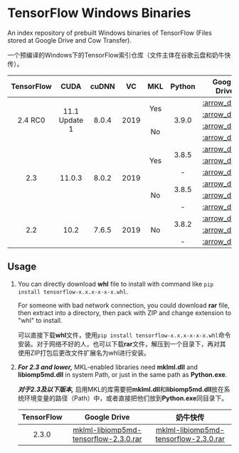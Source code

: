# TensorFlow Windows Binaries

An index repository of prebuilt Windows binaries of TensorFlow (Files stored at Google Drive and Cow Transfer).

一个预编译的Windows下的TensorFlow索引仓库（文件主体在谷歌云盘和奶牛快传）。

<table>
    <thead align="center">
        <tr>
            <th>TensorFlow</th>
            <th>CUDA</th>
            <th>cuDNN</th>
            <th>VC</th>
            <th>MKL</th>
            <th>Python</th>
            <th>Google Drive</th>
            <th>奶牛快传</th>
            <th>File Type</th>
            <th>Size</th>
        </tr>
    </thead>
    <tbody align="center">
        <tr>
            <td rowspan="4">2.4 RC0</td>
            <td rowspan="4">11.1 Update 1</td>
            <td rowspan="4">8.0.4</td>
            <td rowspan="4">2019</td>
            <td rowspan="2">Yes</td>
            <td rowspan="4">3.9.0</td>
            <td><a href="https://drive.google.com/file/d/1-77K36l80DeVa_o8lhX_KXZuNcNcc03D/view?usp=sharing" title="tensorflow-mkl-2.4.0rc0-cp39-cp39-win_amd64.whl">:arrow_down:</a></td>
            <td><a href="https://mua.cowtransfer.com/s/c9e17e1f70e547" title="tensorflow-mkl-2.4.0rc0-cp39-cp39-win_amd64.whl">:arrow_down:</a></td>
            <td>wheel</td>
            <td>717.82MB</td>
        </tr>
        <tr>
            <td><a href="https://drive.google.com/file/d/1Eq8zJY-i2sBlEttaUzm5pIBjh5ofQMDc/view?usp=sharing" title="tensorflow-mkl-2.4.0rc0-cp39-cp39-win_amd64.rar">:arrow_down:</a></td>
            <td><a href="https://mua.cowtransfer.com/s/dbdea81568e24b" title="tensorflow-mkl-2.4.0rc0-cp39-cp39-win_amd64.rar">:arrow_down:</a></td>
            <td>rar</td>
            <td>292.58MB</td>
        </tr>
        <tr>
            <td rowspan="2">No</td>
            <td><a href="https://drive.google.com/file/d/1aC7x2Y5rHQ7h7sEp0vWYbePE5qG5LbOA/view?usp=sharing" title="tensorflow-2.4.0rc0-cp39-cp39-win_amd64.whl">:arrow_down:</a></td>
            <td><a href="https://mua.cowtransfer.com/s/7f81a69df7234b" title="tensorflow-2.4.0rc0-cp39-cp39-win_amd64.whl">:arrow_down:</a></td>
            <td>wheel</td>
            <td>717.81MB</td>
        </tr>
        <tr>
            <td><a href="https://drive.google.com/file/d/1FCh23hiFW_BvPqaTS9w1dO57Lor8Sl5s/view?usp=sharing" title="tensorflow-2.4.0rc0-cp39-cp39-win_amd64.rar">:arrow_down:</a></td>
            <td><a href="https://mua.cowtransfer.com/s/a4953691f9914b" title="tensorflow-2.4.0rc0-cp39-cp39-win_amd64.rar">:arrow_down:</a></td>
            <td>rar</td>
            <td>292.55MB</td>
        </tr>
        <tr>
            <td rowspan="6">2.3</td>
            <td rowspan="6">11.0.3</td>
            <td rowspan="6">8.0.2</td>
            <td rowspan="6">2019</td>
            <td rowspan="3">Yes</td>
            <td rowspan="2">3.8.5</td>
            <td><a href="https://drive.google.com/file/d/1zUoH6HWdlvjYXGunW1AX52IoNAW6Dtqt/view?usp=sharing" title="tensorflow-2.3.0-cp38-cp38-win_amd64_mkl.whl">:arrow_down:</a></td>
            <td><a href="https://mua.cowtransfer.com/s/f76ffbdb1f1d46" title="tensorflow-2.3.0-cp38-cp38-win_amd64_mkl.whl">:arrow_down:</a></td>
            <td>wheel</td>
            <td>633.06MB</td>
        </tr>
        <tr>
            <td><a href="https://drive.google.com/file/d/1HkAJKGC_Jf8wr1HwsmHWOUfrvjEdDAkV/view?usp=sharing" title="tensorflow-2.3.0-cp38-cp38-win_amd64_mkl.rar">:arrow_down:</a></td>
            <td><a href="https://mua.cowtransfer.com/s/8f1fc536b5a244" title="tensorflow-2.3.0-cp38-cp38-win_amd64_mkl.rar">:arrow_down:</a></td>
            <td>rar</td>
            <td>246.55MB</td>
        </tr>
        <tr>
            <td>-</td>
            <td><a href="https://drive.google.com/file/d/1vzR6k2asgge8N9kbCPd9PletNnFqh2Hx/view?usp=sharing" title="libtensorflow-2.3.0-mkl.rar">:arrow_down:</a></td>
            <td><a href="https://mua.cowtransfer.com/s/014062f95e1b48" title="libtensorflow-2.3.0-mkl.rar">:arrow_down:</a></td>
            <td>rar</td>
            <td>181.82MB</td>
        </tr>
        <tr>
            <td rowspan="3">No</td>
            <td rowspan="2">3.8.5</td>
            <td><a href="https://drive.google.com/file/d/1KVSd7agoxkn3U9p0icc9maXG2NnQBir_/view?usp=sharing" title="tensorflow-2.3.0-cp38-cp38-win_amd64.whl">:arrow_down:</a></td>
            <td><a href="https://mua.cowtransfer.com/s/81c738aa4c294f" title="tensorflow-2.3.0-cp38-cp38-win_amd64.whl">:arrow_down:</a></td>
            <td>wheel</td>
            <td>506.53MB</td>
        </tr>
        <tr>
            <td><a href="https://drive.google.com/file/d/1RM1dPpM8tpDjT_kdpAAF_on03Op9su5S/view?usp=sharing" title="tensorflow-2.3.0-cp38-cp38-win_amd64.rar">:arrow_down:</a></td>
            <td><a href="https://mua.cowtransfer.com/s/1c088700b32549" title="tensorflow-2.3.0-cp38-cp38-win_amd64.rar">:arrow_down:</a></td>
            <td>rar</td>
            <td>210.11MB</td>
        </tr>
        <tr>
            <td>-</td>
            <td><a href="https://drive.google.com/file/d/1WVyREqUIy5WKwnmZ0h0Jh5BnaHET4OJB/view?usp=sharing" title="libtensorflow-2.3.0.rar">:arrow_down:</a></td>
            <td><a href="https://mua.cowtransfer.com/s/d23c7565bbdc4f" title="libtensorflow-2.3.0.rar">:arrow_down:</a></td>
            <td>rar</td>
            <td>175.60MB</td>
        </tr>
        <tr>
            <td rowspan="3">2.2</td>
            <td rowspan="3">10.2</td>
            <td rowspan="3">7.6.5</td>
            <td rowspan="3">2019</td>
            <td rowspan="3">No</td>
            <td rowspan="2">3.8.2</td>
            <td><a href="https://drive.google.com/file/d/1WNT_FtBcFZSyTu_Le2U6Gb2mJRiHfEBB/view?usp=sharing" title="tensorflow-2.2.0-cp38-cp38-win_amd64.whl">:arrow_down:</a></td>
            <td><a href="https://mua.cowtransfer.com/s/956e65f916b540" title="tensorflow-2.2.0-cp38-cp38-win_amd64.whl">:arrow_down:</a></td>
            <td>wheel</td>
            <td>466.62MB</td>
        </tr>
        <tr>
            <td><a href="https://drive.google.com/file/d/1N0gjX8lH4HU5tzmdxJV6OQfnemjoLfhc/view?usp=sharing" title="tensorflow-2.2.0-cp38-cp38-win_amd64.rar">:arrow_down:</a></td>
            <td><a href="https://mua.cowtransfer.com/s/997541a4f5bc4f" title="tensorflow-2.2.0-cp38-cp38-win_amd64.rar">:arrow_down:</a></td>
            <td>rar</td>
            <td>153.37MB</td>
        </tr>
        <tr>
            <td>-</td>
            <td><a href="https://drive.google.com/file/d/1bkSq3qwnwCLqsATDr42VviHOHFsIJNlq/view?usp=sharing" title="libtensorflow-2.2.0.rar">:arrow_down:</a></td>
            <td><a href="https://mua.cowtransfer.com/s/89d4ae93edfc40" title="libtensorflow-2.2.0.rar">:arrow_down:</a></td>
            <td>rar</td>
            <td>110.90MB</td>
        </tr>
    </tbody>
</table>

## Usage

1. You can directly download **whl** file to install with command like `pip install tensorflow-x.x.x-x-x-x.whl`.

   For someone with bad network connection, you could download **rar** file, then extract into a directory, then pack with ZIP and change extension to "whl" to install.

   可以直接下载**whl**文件，使用`pip install tensorflow-x.x.x-x-x-x.whl`命令安装。对于网络不好的人，也可以下载**rar**文件，解压到一个目录下，再对其使用ZIP打包后更改文件扩展名为whl进行安装。

2. ***For 2.3 and lower,***
   MKL-enabled libraries need **mklml.dll** and **libiomp5md.dll** in system Path, or just in the same path as **Python.exe**.

   ***对于2.3及以下版本,***
   启用MKL的库需要把**mklml.dll**和**libiomp5md.dll**放在系统环境变量的路径（Path）中，或者直接把他们放到**Python.exe**同目录下。
   
   | TensorFlow | Google Drive | 奶牛快传 |
   | :-: | :-: | :-: |
   | 2.3.0 | [mklml-libiomp5md-tensorflow-2.3.0.rar](https://drive.google.com/file/d/1ra3yG373VFei0Lu-w52YcBc_pmGv_JaU/view?usp=sharing) | [mklml-libiomp5md-tensorflow-2.3.0.rar](https://mua.cowtransfer.com/s/d11e9a2794fc4a)
